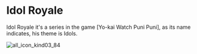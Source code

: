 # Idol Royale
Idol Royale it's a series in the game [Yo-kai Watch Puni Puni], as its name indicates, his theme is Idols.

![all_icon_kind03_84](https://github.com/user-attachments/assets/1681c8f6-b1dd-4730-9471-29d4858f4e99)
